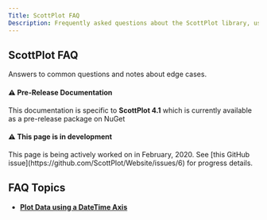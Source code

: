 ```yaml
---
Title: ScottPlot FAQ
Description: Frequently asked questions about the ScottPlot library, user controls, and implementation suggestions.
---
```


## ScottPlot FAQ
Answers to common questions and notes about edge cases.

<div class="alert alert-warning" role="alert">
  <h4 class="alert-heading">⚠️ Pre-Release Documentation</h4>
  This documentation is specific to <strong>ScottPlot 4.1</strong> which is currently available as a pre-release package on NuGet
</div>

<div class="alert alert-primary" role="alert">
  <h4 class="alert-heading">⚠️ This page is in development</h4>
  This page is being actively worked on in February, 2020. See [this GitHub issue](https://github.com/ScottPlot/Website/issues/6) for progress details.
</div>


## FAQ Topics

* [**Plot Data using a DateTime Axis**](datetime)